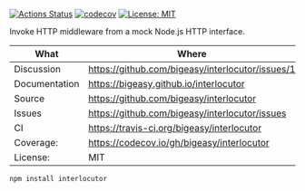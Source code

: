 [![Actions Status](https://github.com/bigeasy/interlocutor/workflows/Node%20CI/badge.svg)](https://github.com/bigeasy/interlocutor/actions)
[![codecov](https://codecov.io/gh/bigeasy/interlocutor/branch/master/graph/badge.svg)](https://codecov.io/gh/bigeasy/interlocutor)
[![License: MIT](https://img.shields.io/badge/License-MIT-yellow.svg)](https://opensource.org/licenses/MIT)

Invoke HTTP middleware from a mock Node.js HTTP interface.

| What          | Where                                             |
| --- | --- |
| Discussion    | https://github.com/bigeasy/interlocutor/issues/1  |
| Documentation | https://bigeasy.github.io/interlocutor            |
| Source        | https://github.com/bigeasy/interlocutor           |
| Issues        | https://github.com/bigeasy/interlocutor/issues    |
| CI            | https://travis-ci.org/bigeasy/interlocutor        |
| Coverage:     | https://codecov.io/gh/bigeasy/interlocutor        |
| License:      | MIT                                               |


```
npm install interlocutor
```
